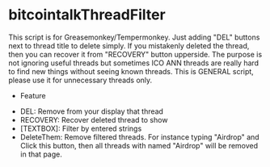 # bitcointalkThreadFilter
 
This script is for Greasemonkey/Tempermonkey. Just adding "DEL" buttons next to thread title to delete simply. If you mistakenly deleted the thread, then you can recover it from "RECOVERY" button upperside. 
The purpose is not ignoring useful threads but sometimes ICO ANN threads are really hard to find new things without seeing known threads. This is GENERAL script, please use it for unnecessary threads only.

* Feature
- DEL: Remove from your display that thread
- RECOVERY: Recover deleted thread to show
- [TEXTBOX]: Filter by entered strings
- DeleteThem: Remove filtered threads. For instance typing "Airdrop" and Click this button, then all threads with named "Airdrop" will be removed in that page.

